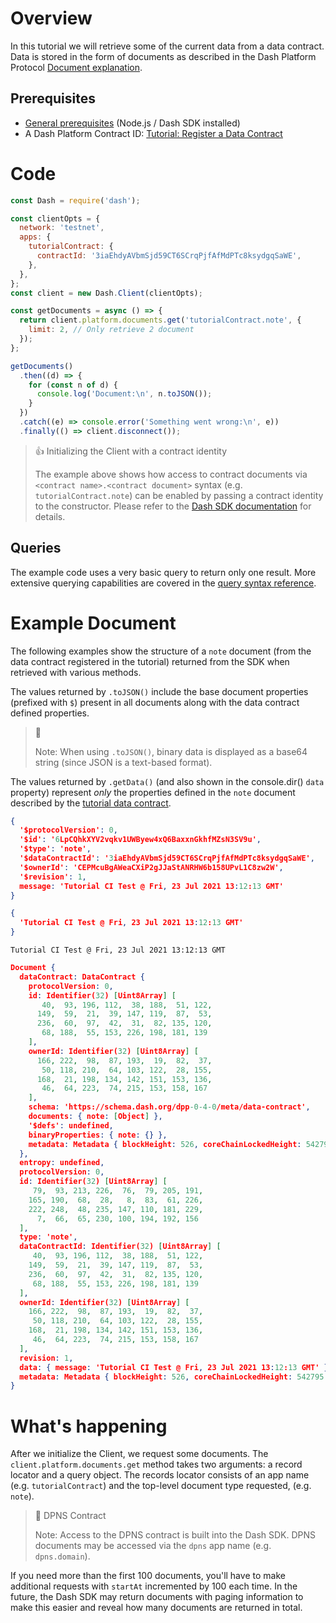 # Overview

In this tutorial we will retrieve some of the current data from a data contract. Data is stored in the form of documents as described in the Dash Platform Protocol [Document explanation](explanation-platform-protocol-document).

## Prerequisites
- [General prerequisites](tutorials-introduction#prerequisites) (Node.js / Dash SDK installed)
- A Dash Platform Contract ID: [Tutorial: Register a Data Contract](tutorial-register-a-data-contract) 

# Code

```javascript
const Dash = require('dash');

const clientOpts = {
  network: 'testnet',
  apps: {
    tutorialContract: {
      contractId: '3iaEhdyAVbmSjd59CT6SCrqPjfAfMdPTc8ksydgqSaWE',
    },
  },
};
const client = new Dash.Client(clientOpts);

const getDocuments = async () => {
  return client.platform.documents.get('tutorialContract.note', {
    limit: 2, // Only retrieve 2 document
  });
};

getDocuments()
  .then((d) => {
    for (const n of d) {
      console.log('Document:\n', n.toJSON());
    }
  })
  .catch((e) => console.error('Something went wrong:\n', e))
  .finally(() => client.disconnect());
``` 

> 👍 Initializing the Client with a contract identity
>
> The example above shows how access to contract documents via `<contract name>.<contract document>` syntax (e.g. `tutorialContract.note`) can be enabled by passing a contract identity to the constructor. Please refer to the [Dash SDK documentation](https://github.com/dashevo/platform/blob/master/packages/js-dash-sdk/docs/getting-started/multiple-apps.md) for details.

## Queries

The example code uses a very basic query to return only one result. More extensive querying capabilities are covered in the [query syntax reference](reference-query-syntax).

# Example Document

The following examples show the structure of a `note` document (from the data contract registered in the tutorial) returned from the SDK when retrieved with various methods. 

The values returned by `.toJSON()` include the base document properties (prefixed with `$`) present in all documents along with the data contract defined properties.

> 📘
>
> Note: When using `.toJSON()`, binary data is displayed as a base64 string (since JSON is a text-based format).

The values returned by `.getData()` (and also shown in the console.dir() `data` property) represent _only_ the properties defined in the `note` document described by the [tutorial data contract](tutorial-register-a-data-contract#code).

```json .toJSON()
{
  '$protocolVersion': 0,
  '$id': '6LpCQhkXYV2vqkv1UWByew4xQ6BaxxnGkhfMZsN3SV9u',
  '$type': 'note',
  '$dataContractId': '3iaEhdyAVbmSjd59CT6SCrqPjfAfMdPTc8ksydgqSaWE',
  '$ownerId': 'CEPMcuBgAWeaCXiP2gJJaStANRHW6b158UPvL1C8zw2W',
  '$revision': 1,
  message: 'Tutorial CI Test @ Fri, 23 Jul 2021 13:12:13 GMT'
}
```
```json .getData()
{
  'Tutorial CI Test @ Fri, 23 Jul 2021 13:12:13 GMT'
}
```
```text .data.message
Tutorial CI Test @ Fri, 23 Jul 2021 13:12:13 GMT
```
```json console.dir(document)
Document {
  dataContract: DataContract {
    protocolVersion: 0,
    id: Identifier(32) [Uint8Array] [
       40,  93, 196, 112,  38, 188,  51, 122,
      149,  59,  21,  39, 147, 119,  87,  53,
      236,  60,  97,  42,  31,  82, 135, 120,
       68, 188,  55, 153, 226, 198, 181, 139
    ],
    ownerId: Identifier(32) [Uint8Array] [
      166, 222,  98,  87, 193,  19,  82,  37,
       50, 118, 210,  64, 103, 122,  28, 155,
      168,  21, 198, 134, 142, 151, 153, 136,
       46,  64, 223,  74, 215, 153, 158, 167
    ],
    schema: 'https://schema.dash.org/dpp-0-4-0/meta/data-contract',
    documents: { note: [Object] },
    '$defs': undefined,
    binaryProperties: { note: {} },
    metadata: Metadata { blockHeight: 526, coreChainLockedHeight: 542795 }
  },
  entropy: undefined,
  protocolVersion: 0,
  id: Identifier(32) [Uint8Array] [
     79,  93, 213, 226,  76,  79, 205, 191,
    165, 190,  68,  28,   8,  83,  61, 226,
    222, 248,  48, 235, 147, 110, 181, 229,
      7,  66,  65, 230, 100, 194, 192, 156
  ],
  type: 'note',
  dataContractId: Identifier(32) [Uint8Array] [
     40,  93, 196, 112,  38, 188,  51, 122,
    149,  59,  21,  39, 147, 119,  87,  53,
    236,  60,  97,  42,  31,  82, 135, 120,
     68, 188,  55, 153, 226, 198, 181, 139
  ],
  ownerId: Identifier(32) [Uint8Array] [
    166, 222,  98,  87, 193,  19,  82,  37,
     50, 118, 210,  64, 103, 122,  28, 155,
    168,  21, 198, 134, 142, 151, 153, 136,
     46,  64, 223,  74, 215, 153, 158, 167
  ],
  revision: 1,
  data: { message: 'Tutorial CI Test @ Fri, 23 Jul 2021 13:12:13 GMT' },
  metadata: Metadata { blockHeight: 526, coreChainLockedHeight: 542795 }
}
```

# What's happening

After we initialize the Client, we request some documents. The `client.platform.documents.get` method takes two arguments: a record locator and a query object. The records locator consists of an app name (e.g. `tutorialContract`) and the top-level document type requested, (e.g. `note`).

> 📘 DPNS Contract
>
> Note: Access to the DPNS contract is built into the Dash SDK. DPNS documents may be accessed via the `dpns` app name (e.g. `dpns.domain`).

If you need more than the first 100 documents, you'll have to make additional requests with `startAt` incremented by 100 each time. In the future, the Dash SDK may return documents with paging information to make this easier and reveal how many documents are returned in total.
